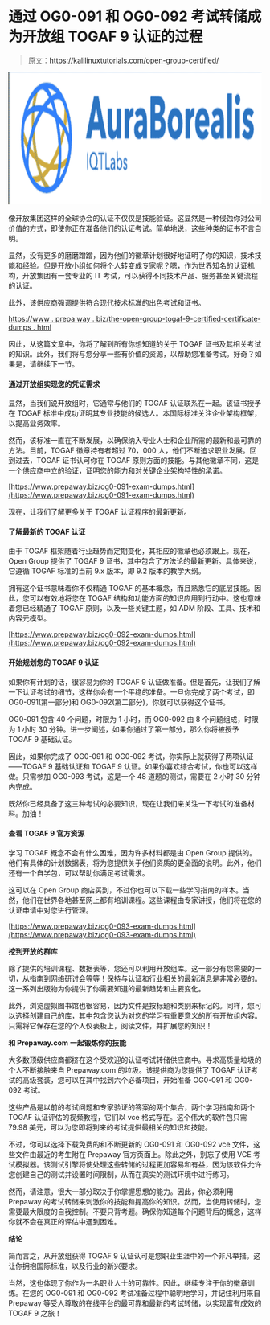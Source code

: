 # 通过 OG0-091 和 OG0-092 考试转储成为开放组 TOGAF 9 认证的过程

> 原文：<https://kalilinuxtutorials.com/open-group-certified/>

[![Open Group](img//afa7ddb32ed3e09a61524f52ec6f183a.png "Open Group")](https://1.bp.blogspot.com/-irdkUwGnVok/YSjjiPxGbUI/AAAAAAAAKlo/jnmYuxb1e3g96uy2XfPAOnOkbGqboaQrQCLcBGAsYHQ/s728/image.psd.png)

像开放集团这样的全球协会的认证不仅仅是技能验证。这显然是一种侵蚀你对公司价值的方式，即使你正在准备他们的认证考试。简单地说，这些种类的证书不言自明。

显然，没有更多的磨磨蹭蹭，因为他们的徽章计划很好地证明了你的知识，技术技能和经验。但是开放小组如何将个人转变成专家呢？嗯，作为世界知名的认证机构，开放集团有一套专业的 IT 考试，可以获得不同技术产品、服务甚至关键流程的认证。

此外，该供应商强调提供符合现代技术标准的出色考试和证书。

[https://www . prepa way . biz/the-open-group-togaf-9-certified-certificate-dumps . html](https://www.prepaway.biz/the-open-group-togaf-9-certified-certification-dumps.html)

因此，从这篇文章中，你将了解到所有你想知道的关于 TOGAF 证书及其相关考试的知识。此外，我们将与您分享一些有价值的资源，以帮助您准备考试。好奇？如果是，请继续下一节。

#### **通过开放组**实现您的凭证需求

显然，当我们说开放组时，它通常与他们的 TOGAF 认证联系在一起。该证书授予在 TOGAF 标准中成功证明其专业技能的候选人。本国际标准关注企业架构框架，以提高业务效率。

然而，该标准一直在不断发展，以确保纳入专业人士和企业所需的最新和最可靠的方法。目前，TOGAF 徽章持有者超过 70，000 人，他们不断追求职业发展。回到过去，TOGAF 证书认可你在 TOGAF 原则方面的技能。与其他徽章不同，这是一个供应商中立的验证，证明您的能力和对关键企业架构特性的承诺。

[https://www.prepaway.biz/og0-091-exam-dumps.html](https://www.prepaway.biz/og0-091-exam-dumps.html)

现在，让我们了解更多关于 TOGAF 认证程序的最新更新。

#### **了解最新的 TOGAF 认证**

由于 TOGAF 框架随着行业趋势而定期变化，其相应的徽章也必须跟上。现在，Open Group 提供了 TOGAF 9 证书，其中包含了方法论的最新更新。具体来说，它遵循 TOGAF 标准的当前 9.x 版本，即 9.2 版本的教学大纲。

拥有这个证书意味着你不仅精通 TOGAF 的基本概念，而且熟悉它的底层技能。因此，您可以有效地将您在 TOGAF 结构和功能方面的知识应用到行动中。这也意味着您已经精通了 TOGAF 原则，以及一些关键主题，如 ADM 阶段、工具、技术和内容元模型。

[https://www.prepaway.biz/og0-092-exam-dumps.html](https://www.prepaway.biz/og0-092-exam-dumps.html)

#### **开始规划您的 TOGAF 9 认证**

如果你有计划的话，很容易为你的 TOGAF 9 认证做准备。但是首先，让我们了解一下认证考试的细节，这样你会有一个平稳的准备。一旦你完成了两个考试，即 OG0-091(第一部分)和 OG0-092(第二部分)，你就可以获得这个证书。

OG0-091 包含 40 个问题，时限为 1 小时，而 OG0-092 由 8 个问题组成，时限为 1 小时 30 分钟。进一步阐述，如果你通过了第一部分，那么你将被授予 TOGAF 9 基础认证。

因此，如果你完成了 OG0-091 和 OG0-092 考试，你实际上就获得了两项认证——TOGAF 9 基础认证和 TOGAF 9 认证。如果你喜欢综合考试，你也可以这样做。只需参加 OG0-093 考试，这是一个 48 道题的测试，需要在 2 小时 30 分钟内完成。

既然你已经具备了这三种考试的必要知识，现在让我们来关注一下考试的准备材料。加油！

#### **查看 TOGAF 9 官方资源**

学习 TOGAF 概念不会有什么困难，因为许多材料都是由 Open Group 提供的。他们有具体的计划数据表，将为您提供关于他们资质的更全面的说明。此外，他们还有一个自学包，可以帮助你满足考试需求。

这可以在 Open Group 商店买到，不过你也可以下载一些学习指南的样本。当然，他们在世界各地甚至网上都有培训课程。这些课程由专家讲授，他们将在您的认证申请中对您进行管理。

[https://www.prepaway.biz/og0-093-exam-dumps.html](https://www.prepaway.biz/og0-093-exam-dumps.html)

**挖到开放的群库**

除了提供的培训课程、数据表等，您还可以利用开放组库。这一部分有您需要的一切，从指南到网络研讨会等等！保持与认证和行业相关的最新消息是非常必要的。这一系列出版物为你提供了你需要知道的最新趋势和主要变化。

此外，浏览虚拟图书馆也很容易，因为文件是按标题和类别来标记的。同样，您可以选择创建自己的库，其中包含您认为对您的学习有重要意义的所有开放组内容。只需将它保存在您的个人仪表板上，阅读文件，并扩展您的知识！

**和 Prepaway.com 一起锻炼你的技能**

大多数顶级供应商都挤在这个受欢迎的认证考试转储供应商中。寻求高质量垃圾的个人不断接触来自 Prepaway.com 的垃圾。该提供商为您提供了 TOGAF 认证考试的高级套装，您可以在其中找到六个必备项目，开始准备 OG0-091 和 OG0-092 考试。

这些产品是以前的考试问题和专家验证的答案的两个集合，两个学习指南和两个 TOGAF 认证评估的视频教程，它们以 vce 格式存在。这个伟大的软件包只需 79.98 美元，可以为您即将到来的考试提供最相关的知识和技能。

不过，你可以选择下载免费的和不断更新的 OG0-091 和 OG0-092 vce 文件，这些文件由最近的考生附在 Prepaway 官方页面上。除此之外，别忘了使用 VCE 考试模拟器。该测试引擎将使处理这些转储的过程更加容易和有益，因为该软件允许您创建自己的测试并设置时间限制，从而在真实的测试环境中进行练习。

然而，请注意，很大一部分取决于你掌握思想的能力。因此，你必须利用 Prepaway 的考试转储来刺激你的技能和提高你的知识。然而，当使用转储时，您需要最大限度的自我控制。不要只背考题。确保你知道每个问题背后的概念，这样你就不会在真正的评估中遇到困难。

**结论**

简而言之，从开放组获得 TOGAF 9 认证认可是您职业生涯中的一个非凡举措。这让你拥抱国际标准，以及行业的新兴要求。

当然，这也体现了你作为一名职业人士的可靠性。因此，继续专注于你的徽章训练。在您的 OG0-091 和 OG0-092 考试准备过程中聪明地学习，并记住利用来自 Prepaway 等受人尊敬的在线平台的最可靠和最新的考试转储，以实现富有成效的 TOGAF 9 之旅！